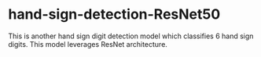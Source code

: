 # hand-sign-detection-ResNet50
This is another hand sign digit detection model which classifies 6 hand sign digits. This model leverages ResNet architecture.
